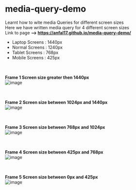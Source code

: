 ﻿# media-query-demo
Learnt how to wite media Queries for different screen sizes<br>
Here we have written media query for 4 different screen sizes<br>
Link to page <b> --> https://anfal17.github.io/media-query-demo/ </b> 
<ul>
<li>Laptop Screens : 1440px </li>
<li>Normal Screens : 1240px </li>
<li>Tablet Screens : 768px </li>
<li>Mobile Screens : 425px </li>
</ul>

<br><br>
<b>Frame 1 Screen size greater then 1440px</b> <br>
![image](https://user-images.githubusercontent.com/92685449/220176279-59e925eb-f808-430f-aa6d-b14af763461f.png)


<br><br>
<b>Frame 2 Screen size between 1024px and 1440px</b> <br>
![image](https://user-images.githubusercontent.com/92685449/220175182-46944722-72ac-449d-88e1-0265b36156b3.png)

<br><br>
<b>Frame 3 Screen size between 768px and 1024px</b> <br>
![image](https://user-images.githubusercontent.com/92685449/220175256-0c4711bb-7071-4de7-a8fe-c4472f5080ad.png)

<br><br>
<b>Frame 4 Screen size between 425px and 768px</b> <br>
![image](https://user-images.githubusercontent.com/92685449/220175386-4abd8ef5-85ea-4f3a-bc7a-acfdc3e31cad.png)

<br><br>
<b>Frame 5 Screen size between 0px and 425px</b> <br>
![image](https://user-images.githubusercontent.com/92685449/220175378-ec2e1529-9985-4265-90ba-4cb34bbaa24e.png)



